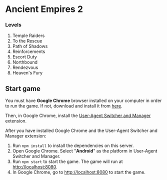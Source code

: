 # Ancient Empires 2


### Levels

1. Temple Raiders
2. To the Rescue
3. Path of Shadows
4. Reinforcements
5. Escort Duty
6. Northbound
7. Rendezvous
8. Heaven's Fury

## Start game
You must have **Google Chrome** browser installed on your computer in order to run the game. If not, download and install it from [here](https://chrome.google.com).

Then, in Google Chrome, install the [User-Agent Switcher and Manager](https://chrome.google.com/webstore/detail/user-agent-switcher-and-m/bhchdcejhohfmigjafbampogmaanbfkg) extension.

After you have installed Google Chrome and the User-Agent Switcher and Manager extension:

1. Run `npm install` to install the dependencies on this server.
2. Open Google Chrome. Select "**Android**" as the platform in User-Agent Switcher and Manager.
3. Run `npm start` to start the game. The game will run at <http://localhost:8080>.
4. In Google Chrome, go to <http://localhost:8080> to start the game.
